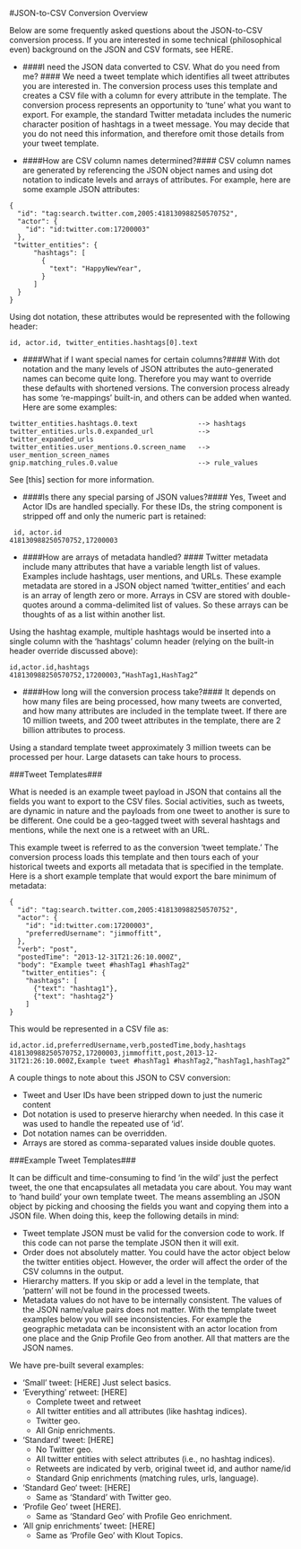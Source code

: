 #JSON-to-CSV Conversion Overview

Below are some frequently asked questions about the JSON-to-CSV conversion process.  If 
you are interested in some technical (philosophical even) background on the JSON and CSV formats, see HERE.  

* ####I need the JSON data converted to CSV.  What do you need from me? ####
We need a tweet template which identifies all tweet attributes you are interested in. The conversion process uses this template and creates a CSV file with a column for every attribute in the template. The conversion process represents an opportunity to ‘tune’ what you want to export. For example, the standard Twitter metadata includes the numeric character position of hashtags in a tweet message. You may decide that you do not need this information, and therefore omit those details from your tweet template.

* ####How are CSV column names determined?####
CSV column names are generated by referencing the JSON object names and using dot notation to indicate levels and arrays of attributes. For example, here are some example JSON attributes:   

```
{
  "id": "tag:search.twitter.com,2005:418130988250570752",
  "actor": {
    "id": "id:twitter.com:17200003"
  },
 "twitter_entities": {
      "hashtags": [
        {
          "text": "HappyNewYear",
        }
      ]
  }
}
```

Using dot notation, these attributes would be represented with the following header:
```
id, actor.id, twitter_entities.hashtags[0].text
```

* ####What if I want special names for certain columns?####
With dot notation and the many levels of JSON attributes the auto-generated names can become quite long.  Therefore you may want to override these defaults with shortened versions.  The conversion process already has some ‘re-mappings’ built-in, and others can be added when wanted.  Here are some examples:

```
twitter_entities.hashtags.0.text               --> hashtags
twitter_entities.urls.0.expanded_url           --> twitter_expanded_urls
twitter_entities.user_mentions.0.screen_name   --> user_mention_screen_names
gnip.matching_rules.0.value                    --> rule_values
```

See [this] section for more information.


* ####Is there any special parsing of JSON values?####
Yes, Tweet and Actor IDs are handled specially. For these IDs, the string component is stripped off and only the numeric part is retained:

```
 id, actor.id
418130988250570752,17200003
```

* ####How are arrays of metadata handled? ####
Twitter metadata include many attributes that have a variable length list of values. Examples include hashtags, user mentions, and URLs. These example metadata are stored in a JSON object named ‘twitter_entities’ and each is an array of length zero or more.  Arrays in CSV are stored with double-quotes around a comma-delimited list of values. So these arrays can be thoughts of as a list within another list.  

Using the hashtag example, multiple hashtags would be inserted into a single column with the ‘hashtags’ column header (relying on the built-in header override discussed above):

```
id,actor.id,hashtags
418130988250570752,17200003,”HashTag1,HashTag2”
```

* ####How long will the conversion process take?####
It depends on how many files are being processed, how many tweets are converted, and how many attributes are included in the template tweet. If there are 10 million tweets, and 200 tweet attributes in the template, there are 2 billion attributes to process.

Using a standard template tweet approximately 3 million tweets can be processed per hour. Large datasets can take hours to process. 


###Tweet Templates###

What is needed is an example tweet payload in JSON that contains all the fields you want to export to the CSV files. Social activities, such as tweets, are dynamic in nature and the payloads from one tweet to another is sure to be different. One could be a geo-tagged tweet with several hashtags and mentions, while the next one is a retweet with an URL.  

This example tweet is referred to as the conversion ‘tweet template.’ The conversion process loads this template and then tours each of your historical tweets and exports all metadata that is specified in the template. Here is a short example template that would export the bare minimum of metadata:

```
{
  "id": "tag:search.twitter.com,2005:418130988250570752",
  "actor": {
    "id": "id:twitter.com:17200003",
    "preferredUsername": "jimmoffitt",
  },
  "verb": "post",
  "postedTime": "2013-12-31T21:26:10.000Z",
  "body": "Example tweet #hashTag1 #hashTag2"
   "twitter_entities": {
    "hashtags": [
      {"text": "hashtag1"},
      {"text": "hashtag2"}
    ]
}
```

This would be represented in a CSV file as:

```
id,actor.id,preferredUsername,verb,postedTime,body,hashtags
418130988250570752,17200003,jimmoffitt,post,2013-12-31T21:26:10.000Z,Example tweet #hashTag1 #hashTag2,”hashTag1,hashTag2”
```

A couple things to note about this JSON to CSV conversion:

+ Tweet and User IDs have been stripped down to just the numeric content
+ Dot notation is used to preserve hierarchy when needed. In this case it was used to handle the repeated use of ‘id’. 
+ Dot notation names can be overridden.
+ Arrays are stored as comma-separated values inside double quotes.


###Example Tweet Templates###

It can be difficult and time-consuming to find ‘in the wild’ just the perfect tweet, the one that encapsulates all metadata you care about. You may want to ‘hand build’ your own template tweet. The means assembling an JSON object by picking and choosing the fields you want and copying them into a JSON file. When doing this, keep the following details in mind:

+ Tweet template JSON must be valid for the conversion code to work. If this code can not parse the template JSON then it will exit.
+ Order does not absolutely matter.  You could have the actor object below the twitter entities object. However, the order will affect the order of the CSV columns in the output.
+ Hierarchy matters. If you skip or add a level in the template, that ‘pattern’ will not be found in the processed tweets.
+ Metadata values do not have to be internally consistent. The values of the JSON name/value pairs does not matter. With the template tweet examples below you will see inconsistencies. For example the geographic metadata can be inconsistent with an actor location from one place and the Gnip Profile Geo from another. All that matters are the JSON names.

We have pre-built several examples:
+ ‘Small’ tweet: [HERE]
Just select basics.
+ ‘Everything’ retweet: [HERE]
     + Complete tweet and retweet 
     + All twitter entities and all attributes (like hashtag indices). 
     + Twitter geo.
     + All Gnip enrichments. 
+ ‘Standard’ tweet: [HERE]
     + No Twitter geo.
     + All twitter entities with select attributes (i.e., no hashtag indices). 
     + Retweets are indicated by verb, original tweet id, and author name/id
     + Standard Gnip enrichments (matching rules, urls, language).
+ ‘Standard Geo‘ tweet: [HERE] 
     + Same as ‘Standard’ with Twitter geo.
+ ‘Profile Geo’ tweet [HERE].
     + Same as ‘Standard Geo’ with Profile Geo enrichment.
+ ‘All gnip enrichments’ tweet: [HERE]
     + Same as ‘Profile Geo’ with Klout Topics.



